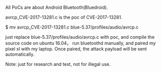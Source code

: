 All PoCs are about Android Bluetooth(Bluedroid).


avrcp_CVE-2017-13281.c is the poc of CVE-2017-13281.

$ mv avrcp_CVE-2017-13281.c blue-5.37/profiles/audio/avrcp.c

just replace blue-5.37/profiles/audio/avrcp.c with poc, and compile the source code on ubuntu 16.04， run bluetoothd manually, and paired my pixel xl with my laptop. Once paired, the attack payload will be sent automatically.







Note: just for research and test, not for illegal use.